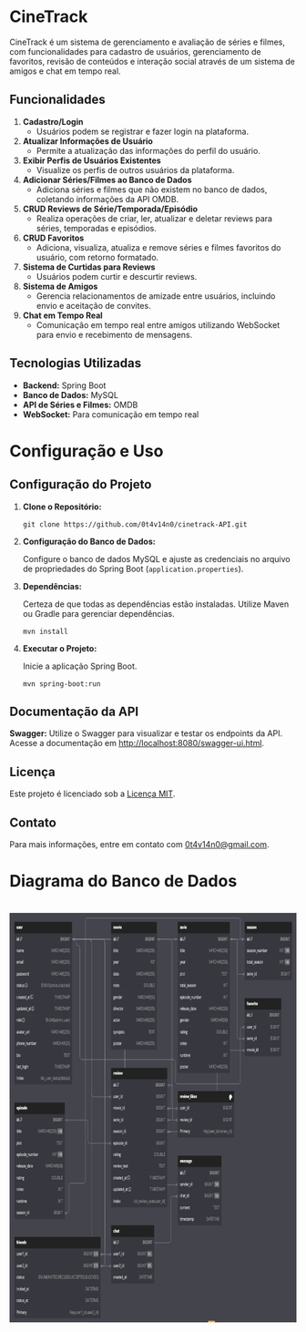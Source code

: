 <h1>CineTrack</h1>
    <p>CineTrack é um sistema de gerenciamento e avaliação de séries e filmes, com funcionalidades para cadastro de usuários, gerenciamento de favoritos, revisão de conteúdos e interação social através de um sistema de amigos e chat em tempo real.</p>

<h2>Funcionalidades</h2>
    <ol>
        <li><strong>Cadastro/Login</strong>
            <ul>
                <li>Usuários podem se registrar e fazer login na plataforma.</li>
            </ul>
        </li>
        <li><strong>Atualizar Informações de Usuário</strong>
            <ul>
                <li>Permite a atualização das informações do perfil do usuário.</li>
            </ul>
        </li>
        <li><strong>Exibir Perfis de Usuários Existentes</strong>
            <ul>
                <li>Visualize os perfis de outros usuários da plataforma.</li>
            </ul>
        </li>
        <li><strong>Adicionar Séries/Filmes ao Banco de Dados</strong>
            <ul>
                <li>Adiciona séries e filmes que não existem no banco de dados, coletando informações da API OMDB.</li>
            </ul>
        </li>
        <li><strong>CRUD Reviews de Série/Temporada/Episódio</strong>
            <ul>
                <li>Realiza operações de criar, ler, atualizar e deletar reviews para séries, temporadas e episódios.</li>
            </ul>
        </li>
        <li><strong>CRUD Favoritos</strong>
            <ul>
                <li>Adiciona, visualiza, atualiza e remove séries e filmes favoritos do usuário, com retorno formatado.</li>
            </ul>
        </li>
        <li><strong>Sistema de Curtidas para Reviews</strong>
            <ul>
                <li>Usuários podem curtir e descurtir reviews.</li>
            </ul>
        </li>
        <li><strong>Sistema de Amigos</strong>
            <ul>
                <li>Gerencia relacionamentos de amizade entre usuários, incluindo envio e aceitação de convites.</li>
            </ul>
        </li>
        <li><strong>Chat em Tempo Real</strong>
            <ul>
                <li>Comunicação em tempo real entre amigos utilizando WebSocket para envio e recebimento de mensagens.</li>
            </ul>
        </li>
    </ol>

<h2>Tecnologias Utilizadas</h2>
    <ul>
        <li><strong>Backend:</strong> Spring Boot</li>
        <li><strong>Banco de Dados:</strong> MySQL</li>
        <li><strong>API de Séries e Filmes:</strong> OMDB</li>
        <li><strong>WebSocket:</strong> Para comunicação em tempo real</li>
    </ul>
    
<h1>Configuração e Uso</h1>

<h2>Configuração do Projeto</h2>
    <ol>
        <li><strong>Clone o Repositório:</strong>
            <pre><code>git clone https://github.com/0t4v14n0/cinetrack-API.git</code></pre>
        </li>
        <li><strong>Configuração do Banco de Dados:</strong>
            <p>Configure o banco de dados MySQL e ajuste as credenciais no arquivo de propriedades do Spring Boot (<code>application.properties</code>).</p>
        </li>
        <li><strong>Dependências:</strong>
            <p>Certeza de que todas as dependências estão instaladas. Utilize Maven ou Gradle para gerenciar dependências.</p>
            <pre><code>mvn install</code></pre>
        </li>
        <li><strong>Executar o Projeto:</strong>
            <p>Inicie a aplicação Spring Boot.</p>
            <pre><code>mvn spring-boot:run</code></pre>
        </li>
    </ol>

<h2>Documentação da API</h2>
    <p><strong>Swagger:</strong> Utilize o Swagger para visualizar e testar os endpoints da API. Acesse a documentação em <a href="http://localhost:8080/swagger-ui.html">http://localhost:8080/swagger-ui.html</a>.</p>

<h2>Licença</h2>
    <p>Este projeto é licenciado sob a <a href="LICENSE">Licença MIT</a>.</p>

<h2>Contato</h2>
    <p>Para mais informações, entre em contato com <a href="mailto:0t4v14n0@gmail.com">0t4v14n0@gmail.com</a>.</p>

<h1>Diagrama do Banco de Dados</h1>
<h1><img id = "diagrama" src="src/main/resources/static/images/diagram.png" alt="Diagrama do Banco de Dados" width="743" height="719"></h1>
